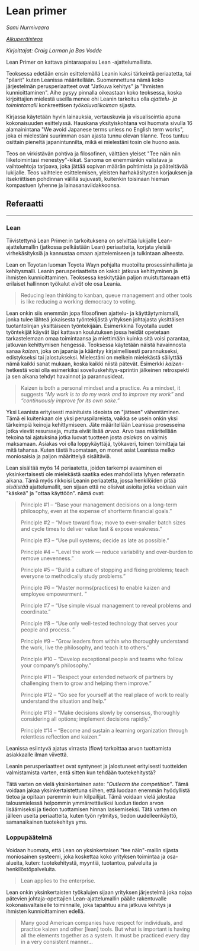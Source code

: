 # Lean primer

_Sami Nurmivaara_

_[Alkuperäisteos](http://www.leanprimer.com/downloads/lean_primer.pdf)_

_Kirjoittajat: Craig Larman ja Bas Vodde_

Lean Primer on kattava pintaraapaisu Lean -ajattelumallista.

Teoksessa edetään ensin esittelemällä Leanin kaksi tärkeintä periaatetta, tai "pilarit" kuten Leanissa määritellään. Suomennettuna nämä koko järjestelmän perusperiaatteet ovat "Jatkuva kehitys" ja "Ihmisten kunnioittaminen". Aihe pysyy pinnalla oikeastaan koko teoksessa, koska kirjoittajien mielestä useilla menee ohi Leanin tarkoitus olla *ajattelu- ja toimintamalli* konkreettisen *työkaluvalikoiman* sijasta.

Kirjassa käytetään hyvin lainauksia, vertauskuvia ja visualisointia apuna kokonaisuuden esittelyssä. Hauskana yksityiskohtana voi huomata sivulla 16 alamainintana "We avoid Japanese terms unless no English term works", joka ei mielestäni suurimman osan ajasta tunnu olevan tilanne. Teos tuntuu osittain pieneltä japanintunnilta, mikä ei mielestäni tosin ole huono asia.

Teos on virkistävän pohtiva ja filosofinen, välttäen yleiset "Tee näin niin liiketoimintasi menestyy"-kikat. Sanoma on enemmänkin valistava ja vaihtoehtoja tarjoava, joka jättää sopivan määrän pohtimista ja pääteltävää lukijalle. Teos vaihtelee esittelemisen, yleisten harhakäsitysten korjauksen ja itsekriittisen pohdinnan välillä sujuvasti, kuitenkin toisinaan hieman kompastuen lyhenne ja lainasanaviidakkoonsa.

## Referaatti
***

### Lean

Tiivistettynä Lean Primer:in tarkoituksena on selvittää lukijalle Lean-ajattelumallin (jatkossa pelkästään Lean) periaatteita, korjata yleisiä virhekäsityksiä ja kannustaa omaan ajattelemiseen ja tulkintaan aiheesta.

Lean on Toyotan luoman Toyota Wayn pohjalta muotoiltu prosessinhallinta ja kehitysmalli. Leanin perusperiaatteita on kaksi: jatkuva kehittyminen ja ihmisten kunnioittaminen. Teoksessa keskitytään paljon muistuttamaan että erilaiset hallinnon työkalut _eivät_ ole osa Leania.

> Reducing lean thinking to kanban, queue management and other tools is like reducing a  working  democracy  to  voting.

Lean onkin siis enemmän jopa filosofinen ajattelu- ja käyttäytymismalli, jonka tulee lähteä jokaisesta työntekijästä yrityksen johtajasta yksittäisen tuotantolinjan yksittäiseen työntekijään. Esimerkkinä Toyotalla uudet työntekijät käyvät läpi kattavan koulutuksen jossa heidät opetetaan tarkastelemaan omaa toimintaansa ja miettimään kuinka sitä voisi parantaa, jatkuvan kehittymisen hengessä. Teoksessa käytetään näistä havainnosta sanaa _kaizen_, joka on japania ja kääntyy kirjaimellisesti parannukseksi, edistykseksi tai jalostukseksi. Mielestäni on melkein mielekästä säilyttää nämä kaikki sanat mukaan, koska kaikki niistä pätevät. Esimerkki _kaizen_-hetkestä voisi olla esimerkiksi sovelluskehitys-sprintin jälkeinen retrospekti ja sen aikana tehdyt havainnot ja parannusideat.

> Kaizen is both a personal mindset and a practice. As a mindset, it suggests _“My work is to do my work and to improve my work”_ and _“continuously improve for its own sake.”_

Yksi Leanista erityisesti mainituista ideoista on "jätteen" vähentäminen. Tämä ei kuitenkaan ole yksi peruspilareista, vaikka se usein onkin yksi tärkeimpiä keinoja kehittymiseen. Jäte määritellään Leanissa prosesseina jotka vievät resursseja, mutta eivät lisää _arvoa_. Arvo taas määritellään tekoina tai ajatuksina jotka luovat tuotteen josta _asiakas_ on valmis maksamaan. Asiakas voi olla loppykäyttäjä, työkaveri, toinen toimittaja tai mitä tahansa. Kuten tästä huomataan, on monet asiat Leanissa melko moniosaisia ja paljon määrittelyä sisältäviä.

Lean sisältää myös 14 periaatetta, joiden tarkempi avaaminen ei yksinkertaisesti ole mielekästä saatika edes mahdollista lyhyen referaatin aikana. Tämä myös rikkoisi Leanin periaatetta, jossa henkilöiden pitää _sisäistää_ ajattelumallit, sen sijaan että ne olisivat asioita jotka voidaan vain "käskeä" ja "ottaa käyttöön". nämä ovat:

> Principle #1 – “Base your management decisions on a long-term philosophy, even at the expense of shortterm financial goals.”
>
> Principle #2 – “Move toward flow; move to ever-smaller batch sizes and cycle times to deliver value fast & expose weakness.”
>
> Principle #3 – “Use pull systems; decide as late as possible.”
>
> Principle #4 – “Level the work — reduce variability and over-burden to remove unevenness.”
>
> Principle #5 – “Build a culture of stopping and fixing problems; teach everyone to methodically study problems.”
>
> Principle #6 – “Master norms(practices) to enable kaizen and employee empowerment. ”
>
> Principle #7 – “Use simple visual management to reveal problems and coordinate.”
>
> Principle #8 – “Use only well-tested technology that serves your people and process. ”
>
> Principle #9 – “Grow leaders from within who thoroughly understand the work, live the philosophy, and teach it to others.”
>
> Principle #10 – “Develop exceptional people and teams who follow your company’s philosophy.”
>
> Principle #11 – “Respect your extended network of partners by challenging them to grow and helping them improve.”
>
> Principle #12 – “Go see for yourself at the real place of work to really understand the situation and help.”
>
> Principle #13 – “Make decisions slowly by consensus, thoroughly considering all options; implement decisions rapidly.”
>
> Principle #14 – “Become and sustain a learning organization through relentless reflection and kaizen.”

Leanissa esiintyvä ajatus virrasta (flow) tarkoittaa arvon tuottamista asiakkaalle ilman viivettä.

Leanin perusperiaatteet ovat syntyneet ja jalostuneet erityisesti tuotteiden valmistamista varten, entä sitten kun tehdään tuotekehitystä?

Tätä varten on vielä yksinkertainen aate: _"Outlearn the competition"_. Tämä voidaan jakaa yksinkertaistettuna siihen, että luodaan enemmän hyödyllistä tietoa ja opitaan paremmin kuin kilpailijat. Tämä voidaan vielä jalostaa talousmielessä helpommin ymmärrettäväksi luodun tiedon arvon lisäämiseksi ja tiedon tuottamisen hinnan laskemiseksi. Tätä varten on jälleen useita periaatteita, kuten työn rytmitys, tiedon uudelleenkäyttö, samanaikainen tuotekehitys yms.

### Loppupäätelmä

Voidaan huomata, että Lean on yksinkertaisen "tee näin"-mallin sijasta moniosainen systeemi, joka koskettaa koko yrityksen toimintaa ja osa-alueita, kuten: tuotekehitystä, myyntiä, tuotantoa, palveluita ja henkilöstöpalveluita.

> Lean applies to the enterprise.

Lean onkin yksinkertaisten työkalujen sijaan yrityksen järjestelmä joka nojaa pätevien johtaja-opettajien Lean-ajattelumallin päälle rakentuvalle kokonaisvaltaiselle toiminnalle, joka tapahtuu aina jatkuva kehitys ja ihmisten kunnioittaminen edellä.

> Many good American companies have respect for individuals, and practice kaizen and other [lean] tools. But what is important is having all the elements together as a system. It must be practiced every day in a very consistent manner...